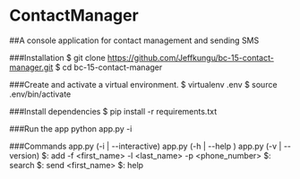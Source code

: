 # ContactManager
##A console application for contact management and sending SMS

###Installation
$ git clone https://github.com/Jeffkungu/bc-15-contact-manager.git
$ cd bc-15-contact-manager

###Create and activate a virtual environment.
$ virtualenv .env
$ source .env/bin/activate

###Install dependencies
$ pip install -r requirements.txt

###Run the app
python app.py -i

###Commands
app.py (-i | --interactive)
app.py (-h | --help )
app.py (-v | --version)
$: add -f <first_name> -l <last_name> -p <phone_number>
$: search
$: send <first_name> 
$: help


